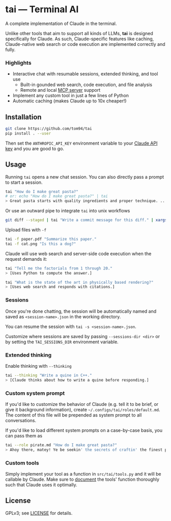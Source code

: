 # tai — Terminal AI

A complete implementation of Claude in the terminal.

Unlike other tools that aim to support all kinds of LLMs, **tai** is designed specifically for Claude.
As such, Claude-specific features like caching, Claude-native web search or code execution are implemented correctly and fully.

### Highlights

- Interactive chat with resumable sessions, extended thinking, and tool use
  - Built-in gounded web search, code execution, and file analysis
  - Remote and local [MCP server](https://mcpservers.org/) support
- Implement any custom tool in just a few lines of Python
- Automatic caching (makes Claude up to 10x cheaper!)

## Installation

```bash
git clone https://github.com/tom94/tai
pip install . --user
```

Then set the `ANTHROPIC_API_KEY` environment variable to your [Claude API key](https://console.anthropic.com/settings/keys) and you are good to go.

## Usage

Running `tai` opens a new chat session. You can also directly pass a prompt to start a session.

```bash
tai "How do I make great pasta?"
# or: echo "How do I make great pasta?" | tai
> Great pasta starts with quality ingredients and proper technique. ...
```

Or use an outward pipe to integrate `tai` into unix workflows

```bash
git diff --staged | tai "Write a commit message for this diff." | xargs -0 git commit -m
```

Upload files with `-f`

```bash
tai -f paper.pdf "Summarize this paper."
tai -f cat.png "Is this a dog?"
```

Claude will use web search and server-side code execution when the request demands it:

```bash
tai "Tell me the factorials from 1 through 20."
> [Uses Python to compute the answer.]

tai "What is the state of the art in physically based rendering?"
> [Uses web search and responds with citations.]
```

### Sessions

Once you're done chatting, the session will be automatically named and saved as `<session-name>.json` in the working directory.

You can resume the session with `tai -s <session-name>.json`.

Customize where sessions are saved by passing `--sessions-dir <dir>` or by setting the `TAI_SESSIONS_DIR` environment variable.

### Extended thinking

Enable thinking with `--thinking`

```bash
tai --thinking "Write a quine in C++."
> [Claude thinks about how to write a quine before responding.]
```

### Custom system prompt

If you'd like to customize the behavior of Claude (e.g. tell it to be brief, or give it background information), create `~/.configs/tai/roles/default.md`.
The content of this file will be prepended as system prompt to all conversations.

If you'd like to load different system prompts on a case-by-case basis, you can pass them as

```bash
tai --role pirate.md "How do I make great pasta?"
> Ahoy there, matey! Ye be seekin' the secrets of craftin' the finest pasta this side of the Mediterranean, eh? ...
```

### Custom tools

Simply implement your tool as a function in `src/tai/tools.py` and it will be callable by Claude.
Make sure to [document](https://docs.anthropic.com/en/docs/agents-and-tools/tool-use/implement-tool-use#best-practices-for-tool-definitions) the tools' function thoroughly such that Claude uses it optimally.

## License

GPLv3; see [LICENSE](LICENSE.txt) for details.
